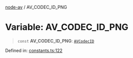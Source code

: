 [node-av](../globals.md) / AV\_CODEC\_ID\_PNG

# Variable: AV\_CODEC\_ID\_PNG

> `const` **AV\_CODEC\_ID\_PNG**: [`AVCodecID`](../type-aliases/AVCodecID.md)

Defined in: [constants.ts:122](https://github.com/seydx/av/blob/f8631fc881b394300b1479f511d55cf1c370a87f/src/constants/constants.ts#L122)
